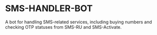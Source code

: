 # SMS-HANDLER-BOT
 A bot for handling SMS-related services, including buying numbers and checking OTP statuses from SMS-RU and SMS-Activate.
